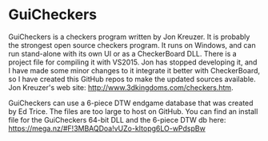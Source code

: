 # GuiCheckers
GuiCheckers is a checkers program written by Jon Kreuzer. It is probably the strongest open source checkers program. It runs on Windows, and can run stand-alone with its own UI or as a CheckerBoard DLL. There is a project file for compiling it with VS2015. Jon has stopped developing it, and I have made some minor changes to it integrate it better with CheckerBoard, so I have created this GitHub repos to make the updated sources available. Jon Kreuzer's web site: http://www.3dkingdoms.com/checkers.htm.

GuiCheckers can use a 6-piece DTW endgame database that was created by Ed Trice. The files are too large to host on GitHub. You can find an install file for the GuiCheckers 64-bit DLL and the 6-piece DTW db here: https://mega.nz/#F!3MBAQDoa!vUZo-kItopg6LO-wPdspBw


